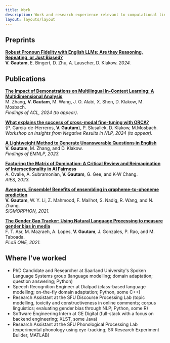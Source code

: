 ```yaml
---
title: Work
description: Work and research experience relevant to computational linguistics and NLP
layout: layouts/layout
---
```


## Preprints

**[Robust Pronoun Fidelity with English LLMs: Are they Reasoning, Repeating, or Just Biased?](https://arxiv.org/abs/2404.03134v2)**<br>
**V. Gautam**, E. Bingert, D. Zhu, A. Lauscher, D. Klakow. _2024._<br>

## Publications

**[The Impact of Demonstrations on Multilingual In-Context Learning: A Multidimensional Analysis](https://arxiv.org/abs/2402.12976)**<br>
M. Zhang, **V. Gautam**, M. Wang, J. O. Alabi, X. Shen, D. Klakow, M. Mosbach.<br>
_Findings of ACL, 2024 (to appear)._<br>

**[What explains the success of cross-modal fine-tuning with ORCA?](https://arxiv.org/abs/2403.13537)**<br>
{P. García-de-Herreros, **V. Gautam**}, P. Slusallek, D. Klakow, M.Mosbach.<br>
_Workshop on Insights from Negative Results in NLP, 2024 (to appear)._

**[A Lightweight Method to Generate Unanswerable Questions in English](https://aclanthology.org/2023.findings-emnlp.491/)**<br>
**V. Gautam**, M. Zhang, and D. Klakow.<br>
_Findings of EMNLP, 2023._

**[Factoring the Matrix of Domination: A Critical Review and Reimagination of Intersectionality in AI Fairness](https://dl.acm.org/doi/10.1145/3600211.3604705)**<br>
A. Ovalle, A. Subramonian, **V. Gautam**, G. Gee, and K-W Chang.<br>
_AIES, 2023._

**[Avengers, Ensemble! Benefits of ensembling in grapheme-to-phoneme prediction](https://aclanthology.org/2021.sigmorphon-1.16/)**<br>
**V. Gautam**, W. Y. Li, Z. Mahmood, F. Mailhot, S. Nadig, R. Wang, and N. Zhang.<br>
_SIGMORPHON, 2021._

**[The Gender Gap Tracker: Using Natural Language Processing to measure gender bias in media](https://journals.plos.org/plosone/article?id=10.1371/journal.pone.0245533)**<br>
F. T. Asr, M. Mazraeh, A. Lopes, **V. Gautam**, J. Gonzales, P. Rao, and M. Taboada.<br>
_PLoS ONE, 2021._

## Where I've worked

- PhD Candidate and Researcher at Saarland University's Spoken Language Systems group (language modelling; domain adaptation; question answering; Python)
- Speech Recognition Engineer at Dialpad (class-based language modelling; on-the-fly domain adaptation; Python, some C++)
- Research Assistant at the SFU Discourse Processing Lab (topic modelling, toxicity and constructiveness in online comments; corpus linguistics; evaluating gender bias through NLP; Python, some R)
- Software Engineering Intern at GE Digital (full-stack with a focus on backend engineering; XLST, some Java)
- Research Assistant at the SFU Phonological Processing Lab (experimental phonology using eye-tracking; SR Research Experiment Builder, MATLAB)
